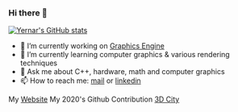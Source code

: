 ### Hi there 👋

[![Yernar's GitHub stats](https://github-readme-stats.vercel.app/api?username=yernar&hide=contribs,issues&count_private=true&show_icons=true&bg_color=30,e96443,904e95&title_color=fff&text_color=fff)](#)

- 🔭 I’m currently working on [Graphics Engine](https://github.com/yernar/IronwareEngine)
- 🌱 I’m currently learning computer graphics & various rendering techniques
- 💬 Ask me about C++, hardware, math and computer graphics
- 📫 How to reach me: [mail](mailto:yernar.aa@gmail.com) or [linkedin](https://www.linkedin.com/in/yernaraldabergenov/)

My [Website](https://yernar.github.io)
My 2020's Github Contribution [3D City](https://github.com/yernar/yernar/blob/main/yernar-2020.stl)
